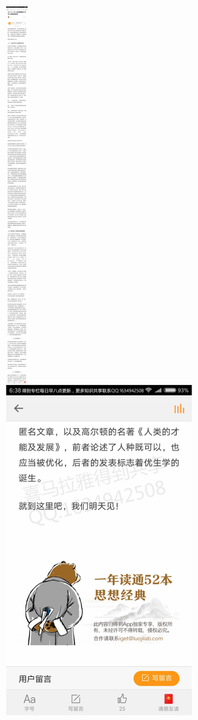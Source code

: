 ![](../../images/2017年08月/XY0804H人的婚姻应当学习猪的配种.jpg)
![](../../images/2017年08月/XY0804H人的婚姻应当学习猪的配种2.jpg)

